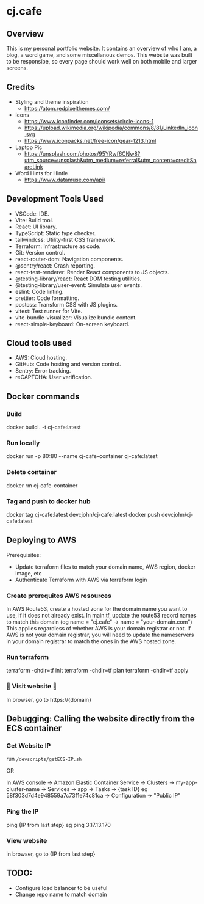 # cj.cafe

## Overview

This is my personal portfolio website.
It contains an overview of who I am, a blog, a word game, and some miscellanous demos.
This website was built to be responsibe, so every page should work well on both mobile and larger screens.

## Credits

- Styling and theme inspiration
  - https://atom.redpixelthemes.com/
- Icons
  - https://www.iconfinder.com/iconsets/circle-icons-1
  - https://upload.wikimedia.org/wikipedia/commons/8/81/LinkedIn_icon.svg
  - https://www.iconpacks.net/free-icon/gear-1213.html
- Laptop Pic
  - https://unsplash.com/photos/95YRwf6CNw8?utm_source=unsplash&utm_medium=referral&utm_content=creditShareLink
- Word Hints for Hintle
  - https://www.datamuse.com/api/

## Development Tools Used

- VSCode: IDE.
- Vite: Build tool.
- React: UI library.
- TypeScript: Static type checker.
- tailwindcss: Utility-first CSS framework.
- Terraform: Infrastructure as code.
- Git: Version control.
- react-router-dom: Navigation components.
- @sentry/react: Crash reporting.
- react-test-renderer: Render React components to JS objects.
- @testing-library/react: React DOM testing utilities.
- @testing-library/user-event: Simulate user events.
- eslint: Code linting.
- prettier: Code formatting.
- postcss: Transform CSS with JS plugins.
- vitest: Test runner for Vite.
- vite-bundle-visualizer: Visualize bundle content.
- react-simple-keyboard: On-screen keyboard.

## Cloud tools used

- AWS: Cloud hosting.
- GitHub: Code hosting and version control.
- Sentry: Error tracking.
- reCAPTCHA: User verification.



## Docker commands

### Build

docker build . -t cj-cafe:latest

### Run locally

docker run -p 80:80 --name cj-cafe-container cj-cafe:latest

### Delete container

docker rm cj-cafe-container 

### Tag and push to docker hub
docker tag cj-cafe:latest devcjohn/cj-cafe:latest
docker push devcjohn/cj-cafe:latest

## Deploying to AWS

Prerequisites:
- Update terraform files to match your domain name, AWS region, docker image, etc
- Authenticate Terraform with AWS via terraform login

### Create prerequites AWS resources
In AWS Route53, create a hosted zone for the domain name you want to use, if it does not already exist.
In main.tf, update the route53 record names to match this domain (eg name = "cj.cafe" -> name = "your-domain.com")
This applies regardless of whether AWS is your domain registrar or not.
If AWS is not your domain registrar, you will need to update the nameservers in your domain registrar to match the ones in the AWS hosted zone.


### Run terraform
terraform -chdir=tf init
terraform -chdir=tf plan
terraform -chdir=tf apply

### 🎉 Visit website 🎉

In browser, go to https://{domain}

## Debugging: Calling the website directly from the ECS container

### Get Website IP

run `/devscripts/getECS-IP.sh`

OR

In AWS console -> 
Amazon Elastic Container Service -> 
Clusters -> 
my-app-cluster-name -> 
Services -> 
app -> 
Tasks -> 
{task ID} eg 58f303d7d4e948559a7c73f1e74c81ca -> 
Configuration -> 
"Public IP"

### Ping the IP
ping {IP from last step}
eg ping 3.17.13.170

### View website
in browser, go to {IP from last step}

## TODO:
- Configure load balancer to be useful
- Change repo name to match domain

